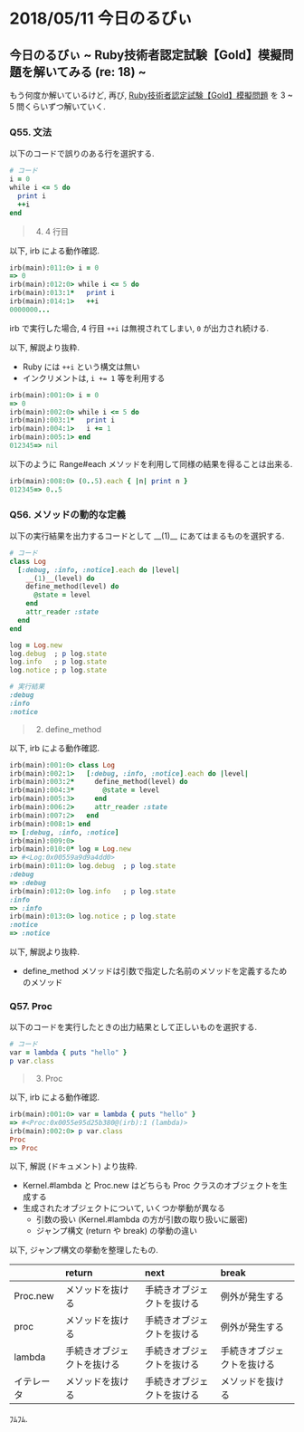 # 2018/05/11 今日のるびぃ

## 今日のるびぃ ~ Ruby技術者認定試験【Gold】模擬問題を解いてみる (re: 18) ~

もう何度か解いているけど, 再び, [Ruby技術者認定試験【Gold】模擬問題](https://www.school.ctc-g.co.jp/ruby/training_ruby_gold_01_10.html) を 3 ~ 5 問くらいずつ解いていく.

### Q55. 文法

以下のコードで誤りのある行を選択する.

```ruby
# コード
i = 0
while i <= 5 do
  print i
  ++i
end
```

> 4. 4 行目

以下, irb による動作確認.

```ruby
irb(main):011:0> i = 0
=> 0
irb(main):012:0> while i <= 5 do
irb(main):013:1*   print i
irb(main):014:1>   ++i
0000000...
```

irb で実行した場合, 4 行目 `++i` は無視されてしまい, `0` が出力され続ける.

以下, 解説より抜粋.

* Ruby には `++i` という構文は無い
* インクリメントは, `i += 1` 等を利用する

```ruby
irb(main):001:0> i = 0
=> 0
irb(main):002:0> while i <= 5 do
irb(main):003:1*   print i
irb(main):004:1>   i += 1
irb(main):005:1> end
012345=> nil
```

以下のように Range#each メソッドを利用して同様の結果を得ることは出来る.

```ruby
irb(main):008:0> (0..5).each { |n| print n }
012345=> 0..5
```

### Q56. メソッドの動的な定義

以下の実行結果を出力するコードとして \_\_(1)\_\_ にあてはまるものを選択する.

```ruby
# コード
class Log
  [:debug, :info, :notice].each do |level|
    __(1)__(level) do
    define_method(level) do
      @state = level
    end
    attr_reader :state
  end
end

log = Log.new
log.debug  ; p log.state
log.info   ; p log.state
log.notice ; p log.state

# 実行結果
:debug
:info
:notice
```

> 2. define_method

以下, irb による動作確認.

```ruby
irb(main):001:0> class Log
irb(main):002:1>   [:debug, :info, :notice].each do |level|
irb(main):003:2*     define_method(level) do
irb(main):004:3*       @state = level
irb(main):005:3>     end
irb(main):006:2>     attr_reader :state
irb(main):007:2>   end
irb(main):008:1> end
=> [:debug, :info, :notice]
irb(main):009:0> 
irb(main):010:0* log = Log.new
=> #<Log:0x00559a9d9a4dd0>
irb(main):011:0> log.debug  ; p log.state
:debug
=> :debug
irb(main):012:0> log.info   ; p log.state
:info
=> :info
irb(main):013:0> log.notice ; p log.state
:notice
=> :notice
```

以下, 解説より抜粋.

* define_method メソッドは引数で指定した名前のメソッドを定義するためのメソッド

### Q57. Proc

以下のコードを実行したときの出力結果として正しいものを選択する.

```ruby
# コード
var = lambda { puts "hello" }
p var.class
```

> 3. Proc

以下, irb による動作確認.

```ruby
irb(main):001:0> var = lambda { puts "hello" }
=> #<Proc:0x0055e95d25b380@(irb):1 (lambda)>
irb(main):002:0> p var.class
Proc
=> Proc
```

以下, 解説 (ドキュメント) より抜粋.

* Kernel.#lambda と Proc.new はどちらも Proc クラスのオブジェクトを生成する
* 生成されたオブジェクトについて, いくつか挙動が異なる
    * 引数の扱い (Kernel.#lambda の方が引数の取り扱いに厳密)
    * ジャンプ構文 (return や break) の挙動の違い

以下, ジャンプ構文の挙動を整理したもの.

| | return | next | break |
|:---|:---|:---|:---|
| Proc.new | メソッドを抜ける | 手続きオブジェクトを抜ける | 例外が発生する |
| proc | メソッドを抜ける | 手続きオブジェクトを抜ける | 例外が発生する |
| lambda | 手続きオブジェクトを抜ける | 手続きオブジェクトを抜ける | 手続きオブジェクトを抜ける |
| イテレータ | メソッドを抜ける | 手続きオブジェクトを抜ける | メソッドを抜ける |

ﾌﾑﾌﾑ.
